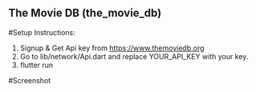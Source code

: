 ## The Movie DB (the_movie_db)

#Setup Instructions:
  1) Signup & Get Api key from  https://www.themoviedb.org
  2) Go to lib/network/Api.dart and replace YOUR_API_KEY with your key.
  3) flutter run
 
 #Screenshot
 

